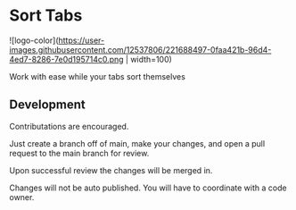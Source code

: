# Sort Tabs

![logo-color](https://user-images.githubusercontent.com/12537806/221688497-0faa421b-96d4-4ed7-8286-7e0d195714c0.png | width=100)


Work with ease while your tabs sort themselves


## Development

Contributations are encouraged. 

Just create a branch off of main, make your changes, and open a pull request to the main branch for review. 

Upon successful review the changes will be merged in. 

Changes will not be auto published. You will have to coordinate with a code owner. 

